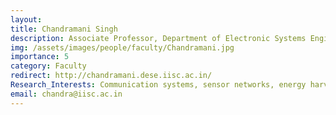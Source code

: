 ```yaml
---
layout: 
title: Chandramani Singh
description: Associate Professor, Department of Electronic Systems Engineering (DESE)
img: /assets/images/people/faculty/Chandramani.jpg
importance: 5
category: Faculty
redirect: http://chandramani.dese.iisc.ac.in/
Research_Interests: Communication systems, sensor networks, energy harvesting systems
email: chandra@iisc.ac.in
---
```

